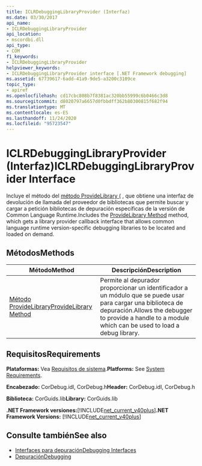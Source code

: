 ```yaml
---
title: ICLRDebuggingLibraryProvider (Interfaz)
ms.date: 03/30/2017
api_name:
- ICLRDebuggingLibraryProvider
api_location:
- mscordbi.dll
api_type:
- COM
f1_keywords:
- ICLRDebuggingLibraryProvider
helpviewer_keywords:
- ICLRDebuggingLibraryProvider interface [.NET Framework debugging]
ms.assetid: 67739617-6add-41a9-9de5-a3200c3109ce
topic_type:
- apiref
ms.openlocfilehash: cd17cbc808b7f8381ac320bb55999c6b0466c3d8
ms.sourcegitcommit: d8020797a6657d0fbbdff362b80300815f682f94
ms.translationtype: MT
ms.contentlocale: es-ES
ms.lasthandoff: 11/24/2020
ms.locfileid: "95723547"
---
```

# <a name="iclrdebugginglibraryprovider-interface"></a><span data-ttu-id="2b5ae-102">ICLRDebuggingLibraryProvider (Interfaz)</span><span class="sxs-lookup"><span data-stu-id="2b5ae-102">ICLRDebuggingLibraryProvider Interface</span></span>

<span data-ttu-id="2b5ae-103">Incluye el método del [método ProvideLibrary (](iclrdebugginglibraryprovider-providelibrary-method.md) , que obtiene una interfaz de devolución de llamada del proveedor de bibliotecas que permite buscar y cargar a petición bibliotecas de depuración específicas de la versión de Common Language Runtime.</span><span class="sxs-lookup"><span data-stu-id="2b5ae-103">Includes the [ProvideLibrary Method](iclrdebugginglibraryprovider-providelibrary-method.md) method, which gets a library provider callback interface that allows common language runtime version-specific debugging libraries to be located and loaded on demand.</span></span>  
  
## <a name="methods"></a><span data-ttu-id="2b5ae-104">Métodos</span><span class="sxs-lookup"><span data-stu-id="2b5ae-104">Methods</span></span>  
  
|<span data-ttu-id="2b5ae-105">Método</span><span class="sxs-lookup"><span data-stu-id="2b5ae-105">Method</span></span>|<span data-ttu-id="2b5ae-106">Descripción</span><span class="sxs-lookup"><span data-stu-id="2b5ae-106">Description</span></span>|  
|------------|-----------------|  
|[<span data-ttu-id="2b5ae-107">Método ProvideLibrary</span><span class="sxs-lookup"><span data-stu-id="2b5ae-107">ProvideLibrary Method</span></span>](iclrdebugginglibraryprovider-providelibrary-method.md)|<span data-ttu-id="2b5ae-108">Permite al depurador proporcionar un identificador a un módulo que se puede usar para cargar una biblioteca de depuración.</span><span class="sxs-lookup"><span data-stu-id="2b5ae-108">Allows the debugger to provide a handle to a module which can be used to load a debug library.</span></span>|  
  
## <a name="requirements"></a><span data-ttu-id="2b5ae-109">Requisitos</span><span class="sxs-lookup"><span data-stu-id="2b5ae-109">Requirements</span></span>  

 <span data-ttu-id="2b5ae-110">**Plataformas:** Vea [Requisitos de sistema](../../get-started/system-requirements.md).</span><span class="sxs-lookup"><span data-stu-id="2b5ae-110">**Platforms:** See [System Requirements](../../get-started/system-requirements.md).</span></span>  
  
 <span data-ttu-id="2b5ae-111">**Encabezado:** CorDebug.idl, CorDebug.h</span><span class="sxs-lookup"><span data-stu-id="2b5ae-111">**Header:** CorDebug.idl, CorDebug.h</span></span>  
  
 <span data-ttu-id="2b5ae-112">**Biblioteca:** CorGuids.lib</span><span class="sxs-lookup"><span data-stu-id="2b5ae-112">**Library:** CorGuids.lib</span></span>  
  
 <span data-ttu-id="2b5ae-113">**.NET Framework versiones:**[!INCLUDE[net_current_v40plus](../../../../includes/net-current-v40plus-md.md)]</span><span class="sxs-lookup"><span data-stu-id="2b5ae-113">**.NET Framework Versions:** [!INCLUDE[net_current_v40plus](../../../../includes/net-current-v40plus-md.md)]</span></span>  
  
## <a name="see-also"></a><span data-ttu-id="2b5ae-114">Consulte también</span><span class="sxs-lookup"><span data-stu-id="2b5ae-114">See also</span></span>

- [<span data-ttu-id="2b5ae-115">Interfaces para depuración</span><span class="sxs-lookup"><span data-stu-id="2b5ae-115">Debugging Interfaces</span></span>](debugging-interfaces.md)
- [<span data-ttu-id="2b5ae-116">Depuración</span><span class="sxs-lookup"><span data-stu-id="2b5ae-116">Debugging</span></span>](index.md)

